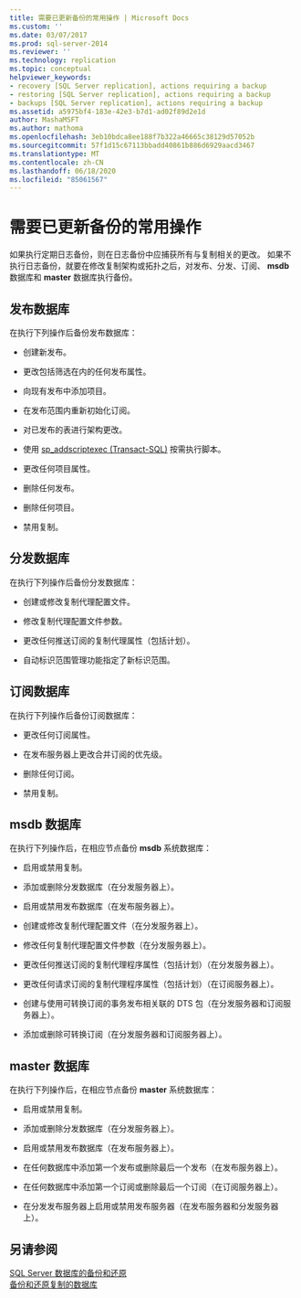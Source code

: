 ```yaml
---
title: 需要已更新备份的常用操作 | Microsoft Docs
ms.custom: ''
ms.date: 03/07/2017
ms.prod: sql-server-2014
ms.reviewer: ''
ms.technology: replication
ms.topic: conceptual
helpviewer_keywords:
- recovery [SQL Server replication], actions requiring a backup
- restoring [SQL Server replication], actions requiring a backup
- backups [SQL Server replication], actions requiring a backup
ms.assetid: a5975bf4-183e-42e3-b7d1-ad02f89d2e1d
author: MashaMSFT
ms.author: mathoma
ms.openlocfilehash: 3eb10bdca8ee188f7b322a46665c38129d57052b
ms.sourcegitcommit: 57f1d15c67113bbadd40861b886d6929aacd3467
ms.translationtype: MT
ms.contentlocale: zh-CN
ms.lasthandoff: 06/18/2020
ms.locfileid: "85061567"
---
```

# <a name="common-actions-requiring-an-updated-backup"></a>需要已更新备份的常用操作
  如果执行定期日志备份，则在日志备份中应捕获所有与复制相关的更改。 如果不执行日志备份，就要在修改复制架构或拓扑之后，对发布、分发、订阅、 **msdb**数据库和 **master** 数据库执行备份。  
  
## <a name="publication-database"></a>发布数据库  
 在执行下列操作后备份发布数据库：  
  
-   创建新发布。  
  
-   更改包括筛选在内的任何发布属性。  
  
-   向现有发布中添加项目。  
  
-   在发布范围内重新初始化订阅。  
  
-   对已发布的表进行架构更改。  
  
-   使用 [sp_addscriptexec (Transact-SQL)](/sql/relational-databases/system-stored-procedures/sp-addscriptexec-transact-sql) 按需执行脚本。  
  
-   更改任何项目属性。  
  
-   删除任何发布。  
  
-   删除任何项目。  
  
-   禁用复制。  
  
## <a name="distribution-database"></a>分发数据库  
 在执行下列操作后备份分发数据库：  
  
-   创建或修改复制代理配置文件。  
  
-   修改复制代理配置文件参数。  
  
-   更改任何推送订阅的复制代理属性（包括计划）。  
  
-   自动标识范围管理功能指定了新标识范围。  
  
## <a name="subscription-database"></a>订阅数据库  
 在执行下列操作后备份订阅数据库：  
  
-   更改任何订阅属性。  
  
-   在发布服务器上更改合并订阅的优先级。  
  
-   删除任何订阅。  
  
-   禁用复制。  
  
## <a name="msdb-database"></a>msdb 数据库  
 在执行下列操作后，在相应节点备份 **msdb** 系统数据库：  
  
-   启用或禁用复制。  
  
-   添加或删除分发数据库（在分发服务器上）。  
  
-   启用或禁用发布数据库（在发布服务器上）。  
  
-   创建或修改复制代理配置文件（在分发服务器上）。  
  
-   修改任何复制代理配置文件参数（在分发服务器上）。  
  
-   更改任何推送订阅的复制代理程序属性（包括计划）（在分发服务器上）。  
  
-   更改任何请求订阅的复制代理程序属性（包括计划）（在订阅服务器上）。  
  
-   创建与使用可转换订阅的事务发布相关联的 DTS 包（在分发服务器和订阅服务器上）。  
  
-   添加或删除可转换订阅（在分发服务器和订阅服务器上）。  
  
## <a name="master-database"></a>master 数据库  
 在执行下列操作后，在相应节点备份 **master** 系统数据库：  
  
-   启用或禁用复制。  
  
-   添加或删除分发数据库（在分发服务器上）。  
  
-   启用或禁用发布数据库（在发布服务器上）。  
  
-   在任何数据库中添加第一个发布或删除最后一个发布（在发布服务器上）。  
  
-   在任何数据库中添加第一个订阅或删除最后一个订阅（在订阅服务器上）。  
  
-   在分发发布服务器上启用或禁用发布服务器（在发布服务器和分发服务器上）。  
  
## <a name="see-also"></a>另请参阅  
 [SQL Server 数据库的备份和还原](../../backup-restore/back-up-and-restore-of-sql-server-databases.md)   
 [备份和还原复制的数据库](back-up-and-restore-replicated-databases.md)  
  
  
